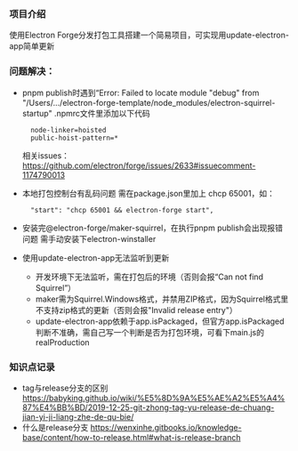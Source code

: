 
### 项目介绍
  使用Electron Forge分发打包工具搭建一个简易项目，可实现用update-electron-app简单更新

### 问题解决：
  - pnpm publish时遇到“Error: Failed to locate module "debug" from "/Users/.../electron-forge-template/node_modules/electron-squirrel-startup"
      .npmrc文件里添加以下代码
      ```
        node-linker=hoisted
        public-hoist-pattern=*
      ```
    相关issues：https://github.com/electron/forge/issues/2633#issuecomment-1174790013
  - 本地打包控制台有乱码问题
      需在package.json里加上 chcp 65001，如：
      ```
        "start": "chcp 65001 && electron-forge start",
      ```
  - 安装完@electron-forge/maker-squirrel，在执行pnpm publish会出现报错问题
      需手动安装下electron-winstaller

  - 使用update-electron-app无法监听到更新
      - 开发环境下无法监听，需在打包后的环境（否则会报“Can not find Squirrel”）
      - maker需为Squirrel.Windows格式，并禁用ZIP格式，因为Squirrel格式里不支持zip格式的更新（否则会报"Invalid release entry"）
      - update-electron-app依赖于app.isPackaged，但官方app.isPackaged判断不准确，需自己写一个判断是否为打包环境，可看下main.js的realProduction
      
### 知识点记录
  - tag与release分支的区别
    https://babyking.github.io/wiki/%E5%8D%9A%E5%AE%A2%E5%A4%87%E4%BB%BD/2019-12-25-git-zhong-tag-yu-release-de-chuang-jian-yi-ji-liang-zhe-de-qu-bie/
  - 什么是release分支
    https://wenxinhe.gitbooks.io/knowledge-base/content/how-to-release.html#what-is-release-branch